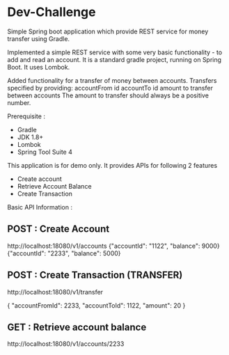 # Dev-Challenge
Simple Spring boot application which provide REST service for money transfer using Gradle.

Implemented a simple REST service with some very basic functionality - to add and read an account.
It is a standard gradle project, running on Spring Boot. It uses Lombok.

Added functionality for a transfer of money between accounts. Transfers specified by providing:
accountFrom id
accountTo id
amount to transfer between accounts
The amount to transfer should always be a positive number. 

Prerequisite :
- Gradle
- JDK 1.8+
- Lombok
- Spring Tool Suite 4

This application is for demo only. It provides APIs for following 2 features
- Create account
- Retrieve Account Balance
- Create Transaction

Basic API Information :

POST : Create Account
------
http://localhost:18080/v1/accounts
{"accountId": "1122", "balance": 9000}
{"accountId": "2233", "balance": 5000}


POST : Create Transaction (TRANSFER)
------
http://localhost:18080/v1/transfer

{
  "accountFromId": 2233,
  "accountToId": 1122,
  "amount": 20
}


GET : Retrieve account balance
-----
http://localhost:18080/v1/accounts/2233
